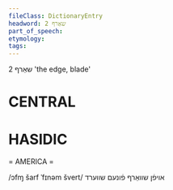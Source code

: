 ```yaml
---
fileClass: DictionaryEntry
headword: שאַרף 2
part_of_speech: 
etymology: 
tags: 
---
```

שאַרף 2
'the edge, blade'

CENTRAL
========

HASIDIC
=======
= AMERICA = 

/ɔfɱ šarf ˈfɪnəm švert/ אויפֿן שוואַרף פֿונעם שווערד